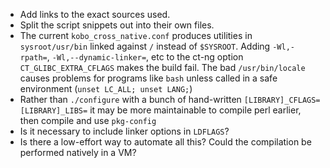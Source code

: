  - Add links to the exact sources used.
 - Split the script snippets out into their own files.
 - The current `kobo_cross_native.conf` produces utilities in `sysroot/usr/bin` linked against `/` instead of `$SYSROOT`. Adding `-Wl,-rpath=`, `-Wl,--dynamic-linker=`, etc to the ct-ng option `CT_GLIBC_EXTRA_CFLAGS` makes the build fail. The bad `/usr/bin/locale` causes problems for programs like `bash` unless called in a safe environment (`unset LC_ALL; unset LANG;`)
 - Rather than `./configure` with a bunch of hand-written `[LIBRARY]_CFLAGS= [LIBRARY]_LIBS=` it may be more maintainable to compile perl earlier, then compile and use `pkg-config`
 - Is it necessary to include linker options in `LDFLAGS`?
 - Is there a low-effort way to automate all this? Could the compilation be performed natively in a VM?
 
